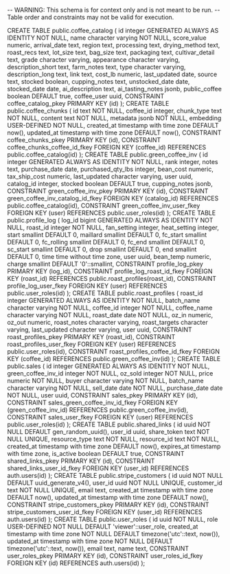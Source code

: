 -- WARNING: This schema is for context only and is not meant to be run.
-- Table order and constraints may not be valid for execution.

CREATE TABLE public.coffee_catalog (
id integer GENERATED ALWAYS AS IDENTITY NOT NULL,
name character varying NOT NULL,
score_value numeric,
arrival_date text,
region text,
processing text,
drying_method text,
roast_recs text,
lot_size text,
bag_size text,
packaging text,
cultivar_detail text,
grade character varying,
appearance character varying,
description_short text,
farm_notes text,
type character varying,
description_long text,
link text,
cost_lb numeric,
last_updated date,
source text,
stocked boolean,
cupping_notes text,
unstocked_date date,
stocked_date date,
ai_description text,
ai_tasting_notes jsonb,
public_coffee boolean DEFAULT true,
coffee_user uuid,
CONSTRAINT coffee_catalog_pkey PRIMARY KEY (id)
);
CREATE TABLE public.coffee_chunks (
id text NOT NULL,
coffee_id integer,
chunk_type text NOT NULL,
content text NOT NULL,
metadata jsonb NOT NULL,
embedding USER-DEFINED NOT NULL,
created_at timestamp with time zone DEFAULT now(),
updated_at timestamp with time zone DEFAULT now(),
CONSTRAINT coffee_chunks_pkey PRIMARY KEY (id),
CONSTRAINT coffee_chunks_coffee_id_fkey FOREIGN KEY (coffee_id) REFERENCES public.coffee_catalog(id)
);
CREATE TABLE public.green_coffee_inv (
id integer GENERATED ALWAYS AS IDENTITY NOT NULL,
rank integer,
notes text,
purchase_date date,
purchased_qty_lbs integer,
bean_cost numeric,
tax_ship_cost numeric,
last_updated character varying,
user uuid,
catalog_id integer,
stocked boolean DEFAULT true,
cupping_notes jsonb,
CONSTRAINT green_coffee_inv_pkey PRIMARY KEY (id),
CONSTRAINT green_coffee_inv_catalog_id_fkey FOREIGN KEY (catalog_id) REFERENCES public.coffee_catalog(id),
CONSTRAINT green_coffee_inv_user_fkey FOREIGN KEY (user) REFERENCES public.user_roles(id)
);
CREATE TABLE public.profile_log (
log_id bigint GENERATED ALWAYS AS IDENTITY NOT NULL,
roast_id integer NOT NULL,
fan_setting integer,
heat_setting integer,
start smallint DEFAULT 0,
maillard smallint DEFAULT 0,
fc_start smallint DEFAULT 0,
fc_rolling smallint DEFAULT 0,
fc_end smallint DEFAULT 0,
sc_start smallint DEFAULT 0,
drop smallint DEFAULT 0,
end smallint DEFAULT 0,
time time without time zone,
user uuid,
bean_temp numeric,
charge smallint DEFAULT '0'::smallint,
CONSTRAINT profile_log_pkey PRIMARY KEY (log_id),
CONSTRAINT profile_log_roast_id_fkey FOREIGN KEY (roast_id) REFERENCES public.roast_profiles(roast_id),
CONSTRAINT profile_log_user_fkey FOREIGN KEY (user) REFERENCES public.user_roles(id)
);
CREATE TABLE public.roast_profiles (
roast_id integer GENERATED ALWAYS AS IDENTITY NOT NULL,
batch_name character varying NOT NULL,
coffee_id integer NOT NULL,
coffee_name character varying NOT NULL,
roast_date date NOT NULL,
oz_in numeric,
oz_out numeric,
roast_notes character varying,
roast_targets character varying,
last_updated character varying,
user uuid,
CONSTRAINT roast_profiles_pkey PRIMARY KEY (roast_id),
CONSTRAINT roast_profiles_user_fkey FOREIGN KEY (user) REFERENCES public.user_roles(id),
CONSTRAINT roast_profiles_coffee_id_fkey FOREIGN KEY (coffee_id) REFERENCES public.green_coffee_inv(id)
);
CREATE TABLE public.sales (
id integer GENERATED ALWAYS AS IDENTITY NOT NULL,
green_coffee_inv_id integer NOT NULL,
oz_sold integer NOT NULL,
price numeric NOT NULL,
buyer character varying NOT NULL,
batch_name character varying NOT NULL,
sell_date date NOT NULL,
purchase_date date NOT NULL,
user uuid,
CONSTRAINT sales_pkey PRIMARY KEY (id),
CONSTRAINT sales_green_coffee_inv_id_fkey FOREIGN KEY (green_coffee_inv_id) REFERENCES public.green_coffee_inv(id),
CONSTRAINT sales_user_fkey FOREIGN KEY (user) REFERENCES public.user_roles(id)
);
CREATE TABLE public.shared_links (
id uuid NOT NULL DEFAULT gen_random_uuid(),
user_id uuid,
share_token text NOT NULL UNIQUE,
resource_type text NOT NULL,
resource_id text NOT NULL,
created_at timestamp with time zone DEFAULT now(),
expires_at timestamp with time zone,
is_active boolean DEFAULT true,
CONSTRAINT shared_links_pkey PRIMARY KEY (id),
CONSTRAINT shared_links_user_id_fkey FOREIGN KEY (user_id) REFERENCES auth.users(id)
);
CREATE TABLE public.stripe_customers (
id uuid NOT NULL DEFAULT uuid_generate_v4(),
user_id uuid NOT NULL UNIQUE,
customer_id text NOT NULL UNIQUE,
email text,
created_at timestamp with time zone DEFAULT now(),
updated_at timestamp with time zone DEFAULT now(),
CONSTRAINT stripe_customers_pkey PRIMARY KEY (id),
CONSTRAINT stripe_customers_user_id_fkey FOREIGN KEY (user_id) REFERENCES auth.users(id)
);
CREATE TABLE public.user_roles (
id uuid NOT NULL,
role USER-DEFINED NOT NULL DEFAULT 'viewer'::user_role,
created_at timestamp with time zone NOT NULL DEFAULT timezone('utc'::text, now()),
updated_at timestamp with time zone NOT NULL DEFAULT timezone('utc'::text, now()),
email text,
name text,
CONSTRAINT user_roles_pkey PRIMARY KEY (id),
CONSTRAINT user_roles_id_fkey FOREIGN KEY (id) REFERENCES auth.users(id)
);
